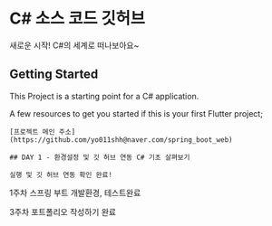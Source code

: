 # C# 소스 코드 깃허브

새로운 시작! C#의 세계로 떠나보아요~

## Getting Started

This Project is a starting point for a C# application.

A few resources to get you started if this is your first Flutter project;

    [프로젝트 메인 주소](https://github.com/yo011shh@naver.com/spring_boot_web)

    ## DAY 1 - 환경설정 및 깃 허브 연동 C# 기초 살펴보기

    실행 및 깃 허브 연동 확인 완료!

1주차 스프링 부트 개발환경, 테스트완료

3주차 포트폴리오 작성하기 완료
